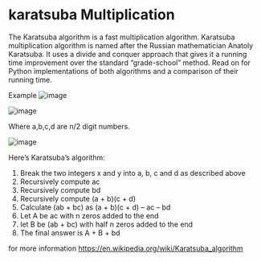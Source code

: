 # karatsuba Multiplication
The Karatsuba algorithm is a fast multiplication algorithm.
Karatsuba multiplication algorithm is named after the Russian mathematician Anatoly Karatsuba. It uses a divide and conquer approach that gives it a running time improvement over the standard “grade-school” method. Read on for Python implementations of both algorithms and a comparison of their running time.


Example
![image](https://user-images.githubusercontent.com/66325605/128862680-950d6074-09cc-48a3-b2bd-e6c1fde83f22.png)


![image](https://user-images.githubusercontent.com/66325605/128863043-8a665659-aa70-440b-a964-37f5890b5db1.png)

Where a,b,c,d are n/2 digit numbers.

![image](https://user-images.githubusercontent.com/66325605/128862579-ea010bf6-97f9-4458-bdf1-48e96451c52c.png)


Here’s Karatsuba’s algorithm:
1. Break the two integers x and y into a, b, c and d as described above
2. Recursively compute ac
3. Recursively compute bd
4. Recursively compute (a + b)(c + d)
5. Calculate (ab + bc) as (a + b)(c + d) – ac – bd
6. Let A be ac with n zeros added to the end
7. let B be (ab + bc) with half n zeros added to the end
8. The final answer is A + B + bd





for more information https://en.wikipedia.org/wiki/Karatsuba_algorithm
